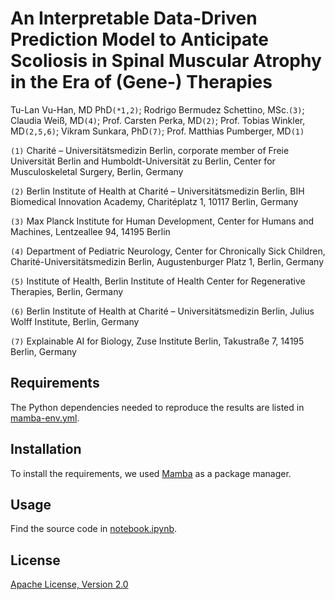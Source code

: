 # An Interpretable Data-Driven Prediction Model to Anticipate Scoliosis in Spinal Muscular Atrophy in the Era of (Gene-) Therapies

Tu-Lan Vu-Han, MD PhD`(*1,2)`; Rodrigo Bermudez Schettino, MSc.`(3)`; Claudia Weiß, MD`(4)`; Prof. Carsten Perka, MD`(2)`; Prof. Tobias Winkler, MD`(2,5,6)`; Vikram Sunkara, PhD`(7)`; Prof. Matthias Pumberger, MD`(1)`

`(1)` Charité – Universitätsmedizin Berlin, corporate member of Freie Universität Berlin and Humboldt-Universität zu Berlin, Center for Musculoskeletal Surgery, Berlin, Germany

`(2)` Berlin Institute of Health at Charité – Universitätsmedizin Berlin, BIH Biomedical Innovation Academy, Charitéplatz 1, 10117 Berlin, Germany

`(3)` Max Planck Institute for Human Development, Center for Humans and Machines, Lentzeallee 94, 14195 Berlin

`(4)` Department of Pediatric Neurology, Center for Chronically Sick Children, Charité-Universitätsmedizin Berlin, Augustenburger Platz 1, Berlin, Germany

`(5)` Institute of Health, Berlin Institute of Health Center for Regenerative Therapies, Berlin, Germany

`(6)` Berlin Institute of Health at Charité – Universitätsmedizin Berlin, Julius Wolff Institute, Berlin, Germany

`(7)` Explainable AI for Biology, Zuse Institute Berlin, Takustraße 7, 14195 Berlin, Germany

## Requirements

The Python dependencies needed to reproduce the results are listed in [mamba-env.yml](./mamba-env.yml).

## Installation

To install the requirements, we used [Mamba](https://mamba.readthedocs.io/) as a package manager.

## Usage

Find the source code in [notebook.ipynb](./notebook.ipynb).

## License

[Apache License, Version 2.0](./LICENSE)
